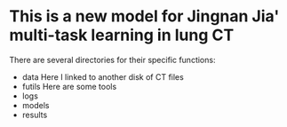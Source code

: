 # This is a new model for Jingnan Jia' multi-task learning in lung CT
There are several directories for their specific functions:

- data  Here I linked to another disk of CT files
- futils  Here are some tools 
- logs
- models
- results


